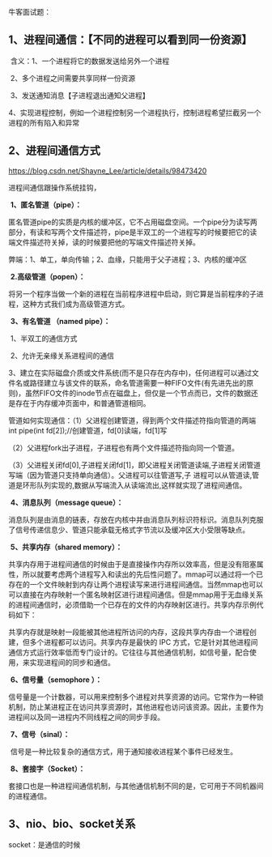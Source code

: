 牛客面试题：



## 1、进程间通信：【不同的进程可以看到同一份资源】

​	含义：1、一个进程将它的数据发送给另外一个进程

​			    2、多个进程之间需要共享同样一份资源

​			    3、发送通知消息【子进程退出通知父进程】

​				4、实现进程控制，例如一个进程控制另一个进程执行，控制进程希望拦截另一个进程的所有陷入和异常



## 2、进程间通信方式

https://blog.csdn.net/Shayne_Lee/article/details/98473420

进程间通信跟操作系统挂钩，

​	**1、匿名管道（pipe）：**

​		匿名管道pipe的实质是内核的缓冲区，它不占用磁盘空间。一个pipe分为读写两部分，有读和写两个文件描述符，pipe是半双工的一个进程写的时候要把它的读端文件描述符关掉，读的时候要把他的写端文件描述符关掉。

​		弊端：1、单工，单向传输；2、血缘，只能用于父子进程；3、内核的缓冲区

​	**2.高级管道（popen）：** 

​		将另一个程序当做一个新的进程在当前程序进程中启动，则它算是当前程序的子进程，这种方式我们成为高级管道方式。

​	**3、有名管道 （named pipe）：**

​		1、半双工的通信方式

​		2、允许无亲缘关系进程间的通信

​		3、建立在实际磁盘介质或文件系统(而不是只存在内存中)，任何进程可以通过文件名或路径建立与该文件的联系，命名管道需要一种FIFO文件(有先进先出的原则)，虽然FIFO文件的inode节点在磁盘上，但仅是一个节点而已，文件的数据还是存在于内存缓冲页面中，和普通管道相同。

管道如何实现通信：（1）父进程创建管道，得到两个文件描述符指向管道的两端 int pipe(int fd[2]);//创建管道，fd[0]读端，fd[1]写

​								  （2）父进程fork出子进程，子进程也有两个文件描述符指向同一个管道。

​                                  （3）父进程关闭fd[0],子进程关闭fd[1]，即父进程关闭管道读端,子进程关闭管道写端（因为管道只支持单向通信）。父进程可以往管道写,子											进程可以从管道读,管道是环形队列实现的,数据从写端流入从读端流出,这样就实现了进程间通信。



​	**4、消息队列（message queue）：**

​		消息队列是由消息的链表，存放在内核中并由消息队列标识符标识。消息队列克服了信号传递信息少、管道只能承载无格式字节流以及缓冲区大小受限等缺点。

​	**5、共享内存（shared memory）：**

​		共享内存用于进程间通信的时候由于是直接操作内存所以效率高，但是没有阻塞属性，所以就要考虑两个进程写入和读出的先后性问题了。mmap可以通过将一个已存在的一个文件映射到内存让两个进程读写来进行进程间通信。当然mmap也可以可以直接在内存映射一个匿名映射区进行进程间通信。但是mmap用于无血缘关系的进程间通信时，必须借助一个已存在的文件的内存映射区进行。共享内存示例代码如下：


​		共享内存就是映射一段能被其他进程所访问的内存，这段共享内存由一个进程创建，但多个进程都可以访问。共享内存是最快的 IPC 方式，它是针对其他进程间通信方式运行效率低而专门设计的。它往往与其他通信机制，如信号量，配合使用，来实现进程间的同步和通信。

​	**6、信号量（semophore ）：**

​		信号量是一个计数器，可以用来控制多个进程对共享资源的访问。它常作为一种锁机制，防止某进程正在访问共享资源时，其他进程也访问该资源。因此，主要作为进程间以及同一进程内不同线程之间的同步手段。

​	**7、信号（sinal）：**

​		信号是一种比较复杂的通信方式，用于通知接收进程某个事件已经发生。

​	**8、套接字（Socket）：**

​		套接口也是一种进程间通信机制，与其他通信机制不同的是，它可用于不同机器间的进程通信。

## 3、nio、bio、socket关系

socket：是通信的时候



